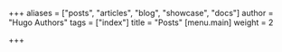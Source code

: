 +++
aliases = ["posts", "articles", "blog", "showcase", "docs"]
author = "Hugo Authors"
tags = ["index"]
title = "Posts"
[menu.main]
weight = 2

+++
